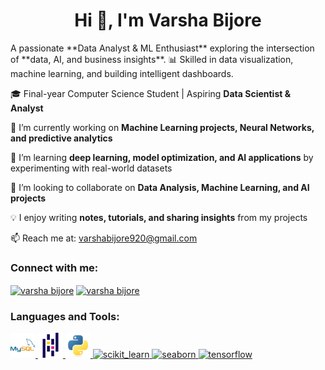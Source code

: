 <h1 align="center">Hi 👋, I'm Varsha Bijore</h1>
 A passionate **Data Analyst & ML Enthusiast** exploring the intersection of **data, AI, and business insights**.  
📊 Skilled in data visualization, machine learning, and building intelligent dashboards. 

🎓 Final-year Computer Science Student | Aspiring **Data Scientist & Analyst**  
 
🔭 I’m currently working on **Machine Learning projects, Neural Networks, and predictive analytics**  

🌱 I’m learning **deep learning, model optimization, and AI applications** by experimenting with real-world datasets  

👯 I’m looking to collaborate on **Data Analysis, Machine Learning, and AI projects**  

💡 I enjoy writing **notes, tutorials, and sharing insights** from my projects  

📫 Reach me at: varshabijore920@gmail.com
<h3 align="left">Connect with me:</h3>
<p align="left">
<a href="https://linkedin.com/in/varsha bijore" target="blank"><img align="center" src="https://raw.githubusercontent.com/rahuldkjain/github-profile-readme-generator/master/src/images/icons/Social/linked-in-alt.svg" alt="varsha bijore" height="30" width="40" /></a>
<a href="https://kaggle.com/varsha bijore" target="blank"><img align="center" src="https://raw.githubusercontent.com/rahuldkjain/github-profile-readme-generator/master/src/images/icons/Social/kaggle.svg" alt="varsha bijore" height="30" width="40" /></a>
</p>

<h3 align="left">Languages and Tools:</h3>
<p align="left"> <a href="https://www.mysql.com/" target="_blank" rel="noreferrer"> <img src="https://raw.githubusercontent.com/devicons/devicon/master/icons/mysql/mysql-original-wordmark.svg" alt="mysql" width="40" height="40"/> </a> <a href="https://pandas.pydata.org/" target="_blank" rel="noreferrer"> <img src="https://raw.githubusercontent.com/devicons/devicon/2ae2a900d2f041da66e950e4d48052658d850630/icons/pandas/pandas-original.svg" alt="pandas" width="40" height="40"/> </a> <a href="https://www.python.org" target="_blank" rel="noreferrer"> <img src="https://raw.githubusercontent.com/devicons/devicon/master/icons/python/python-original.svg" alt="python" width="40" height="40"/> </a> <a href="https://scikit-learn.org/" target="_blank" rel="noreferrer"> <img src="https://upload.wikimedia.org/wikipedia/commons/0/05/Scikit_learn_logo_small.svg" alt="scikit_learn" width="40" height="40"/> </a> <a href="https://seaborn.pydata.org/" target="_blank" rel="noreferrer"> <img src="https://seaborn.pydata.org/_images/logo-mark-lightbg.svg" alt="seaborn" width="40" height="40"/> </a> <a href="https://www.tensorflow.org" target="_blank" rel="noreferrer"> <img src="https://www.vectorlogo.zone/logos/tensorflow/tensorflow-icon.svg" alt="tensorflow" width="40" height="40"/> </a> </p>



 

  
